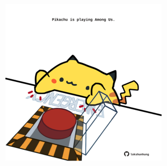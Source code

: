 <!-- built at 19/01/2021, 11:33:42 UTC -->
<p align="center">
  <img width="500" height="500" src="./ReadmeImage.svg">
</p>
